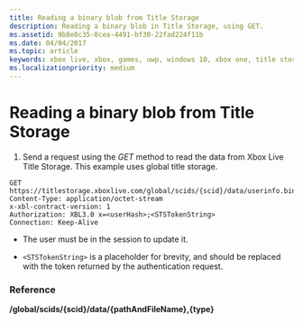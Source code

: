 ```yaml
---
title: Reading a binary blob from Title Storage
description: Reading a binary blob in Title Storage, using GET.
ms.assetid: 9b8e0c35-0cea-4491-bf30-22fad224f11b
ms.date: 04/04/2017
ms.topic: article
keywords: xbox live, xbox, games, uwp, windows 10, xbox one, title storage
ms.localizationpriority: medium
---
```


# Reading a binary blob from Title Storage

1.  Send a request using the *GET* method to read the data from Xbox Live Title Storage. This example uses global title storage.

```http
GET https://titlestorage.xboxlive.com/global/scids/{scid}/data/userinfo.bin,binary
Content-Type: application/octet-stream
x-xbl-contract-version: 1
Authorization: XBL3.0 x=<userHash>;<STSTokenString>
Connection: Keep-Alive
```


-   The user must be in the session to update it.

-   `<STSTokenString>` is a placeholder for brevity, and should be replaced with the token returned by the authentication request.


### Reference

**/global/scids/{scid}/data/{pathAndFileName},{type}**
